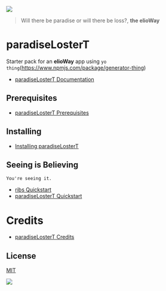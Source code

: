 ![](https://elioway.gitlab.io/ribs/paradiseLosterT/elio-paradiseLoster-t-logo.png)

> Will there be paradise or will there be loss?, **the elioWay**

# paradiseLosterT

Starter pack for an **elioWay** app using `yo thing`(<https://www.npmjs.com/package/generator-thing>)

- [paradiseLosterT Documentation](https://elioway.gitlab.io/ribs/paradiseLosterT/)

## Prerequisites

- [paradiseLosterT Prerequisites](https://elioway.gitlab.io/ribs/paradiseLosterT/installing.html)

## Installing

- [Installing paradiseLosterT](https://elioway.gitlab.io/ribs/paradiseLosterT/installing.html)

## Seeing is Believing

```
You're seeing it.
```

- [ribs Quickstart](https://elioway.gitlab.io/ribs/quickstart.html)
- [paradiseLosterT Quickstart](https://elioway.gitlab.io/ribs/paradiseLosterT/quickstart.html)

# Credits

- [paradiseLosterT Credits](https://elioway.gitlab.io/ribs/paradiseLosterT/credits.html)

## License

[MIT](license)

![](https://elioway.gitlab.io/ribs/paradiseLosterT/apple-touch-icon.png)
